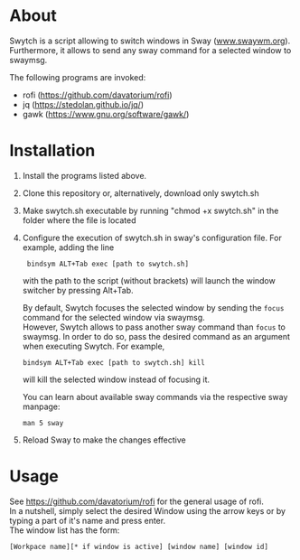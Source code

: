 # About
Swytch is a script allowing to switch windows in Sway (www.swaywm.org).
Furthermore, it allows to send any sway command for a selected window to swaymsg.

The following programs are invoked:
- rofi (https://github.com/davatorium/rofi)
- jq (https://stedolan.github.io/jq/)
- gawk (https://www.gnu.org/software/gawk/)

# Installation
1. Install the programs listed above.
2. Clone this repository or, alternatively, download only swytch.sh
3. Make swytch.sh executable by running "chmod +x swytch.sh" in the folder where the file is located
4. Configure the execution of swytch.sh in sway's configuration file. For example, adding the line
   ```
    bindsym ALT+Tab exec [path to swytch.sh]
   ```
   with the path to the script (without brackets) will launch the window switcher by pressing Alt+Tab.

   By default, Swytch focuses the selected window by sending the `focus` command for the selected window via swaymsg.  
   However, Swytch allows to pass another sway command than `focus` to swaymsg. 
   In order to do so, pass the desired command as an argument when executing Swytch. For example,
   ```
   bindsym ALT+Tab exec [path to swytch.sh] kill
   ```
   will kill the selected window instead of focusing it.

   You can learn about available sway commands via the respective sway manpage:
   ```
   man 5 sway
   ```
5. Reload Sway to make the changes effective

# Usage
See https://github.com/davatorium/rofi for the general usage of rofi.  
In a nutshell, simply select the desired Window using the arrow keys or by typing a part of it's name and press enter.  
The window list has the form:  
```
[Workpace name][* if window is active] [window name] [window id]
```
